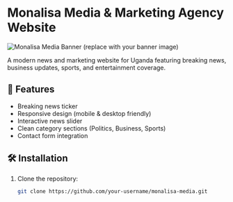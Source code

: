 # Monalisa Media & Marketing Agency Website

![Monalisa Media Banner](https://via.placeholder.com/800x200?text=Monalisa+Media+Banner) (replace with your banner image)

A modern news and marketing website for Uganda featuring breaking news, business updates, sports, and entertainment coverage.

## 🌟 Features
- Breaking news ticker
- Responsive design (mobile & desktop friendly)
- Interactive news slider
- Clean category sections (Politics, Business, Sports)
- Contact form integration

## 🛠 Installation
1. Clone the repository:
   ```bash
   git clone https://github.com/your-username/monalisa-media.git

